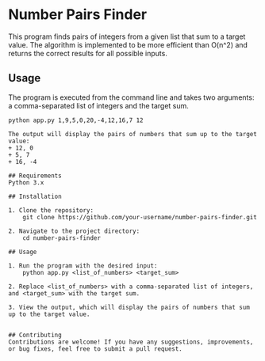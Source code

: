 # Number Pairs Finder

This program finds pairs of integers from a given list that sum to a target value. The algorithm is implemented to be more efficient than O(n^2) and returns the correct results for all possible inputs.

## Usage

The program is executed from the command line and takes two arguments: a comma-separated list of integers and the target sum.

```shell
python app.py 1,9,5,0,20,-4,12,16,7 12

The output will display the pairs of numbers that sum up to the target value:
+ 12, 0
+ 5, 7
+ 16, -4

## Requirements
Python 3.x

## Installation

1. Clone the repository:
    git clone https://github.com/your-username/number-pairs-finder.git

2. Navigate to the project directory:
    cd number-pairs-finder

## Usage

1. Run the program with the desired input:
    python app.py <list_of_numbers> <target_sum>
    
2. Replace <list_of_numbers> with a comma-separated list of integers, and <target_sum> with the target sum.

3. View the output, which will display the pairs of numbers that sum up to the target value.


## Contributing
Contributions are welcome! If you have any suggestions, improvements, or bug fixes, feel free to submit a pull request.
